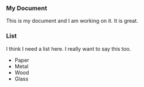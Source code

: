 ### My Document

This is my document and I am working on it. It is great.

### List
I think I need a list here. I really want to say this too.

* Paper
* Metal
* Wood
* Glass